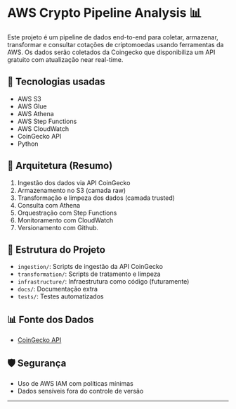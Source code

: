 # AWS Crypto Pipeline Analysis 📊

Este projeto é um pipeline de dados end-to-end para coletar, armazenar, transformar e consultar cotações de criptomoedas usando ferramentas da AWS.
Os dados serão coletados da Coingecko que disponibiliza um API gratuito com atualização near real-time.

## 🔧 Tecnologias usadas
- AWS S3
- AWS Glue
- AWS Athena
- AWS Step Functions
- AWS CloudWatch
- CoinGecko API
- Python

## 📐 Arquitetura (Resumo)
1. Ingestão dos dados via API CoinGecko
2. Armazenamento no S3 (camada raw)
3. Transformação e limpeza dos dados (camada trusted)
4. Consulta com Athena
5. Orquestração com Step Functions
6. Monitoramento com CloudWatch
7. Versionamento com Github.

## 📁 Estrutura do Projeto
- `ingestion/`: Scripts de ingestão da API CoinGecko
- `transformation/`: Scripts de tratamento e limpeza
- `infrastructure/`: Infraestrutura como código (futuramente)
- `docs/`: Documentação extra
- `tests/`: Testes automatizados

## 📊 Fonte dos Dados
- [CoinGecko API](https://www.coingecko.com/en/api)

## 🛡️ Segurança
- Uso de AWS IAM com políticas mínimas
- Dados sensíveis fora do controle de versão

---
